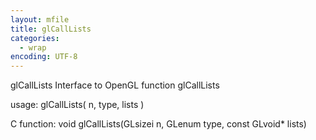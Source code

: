 ```yaml
---
layout: mfile
title: glCallLists
categories:
  - wrap
encoding: UTF-8
---
```


glCallLists  Interface to OpenGL function glCallLists

usage:  glCallLists( n, type, lists )

C function:  void glCallLists(GLsizei n, GLenum type, const GLvoid\* lists)